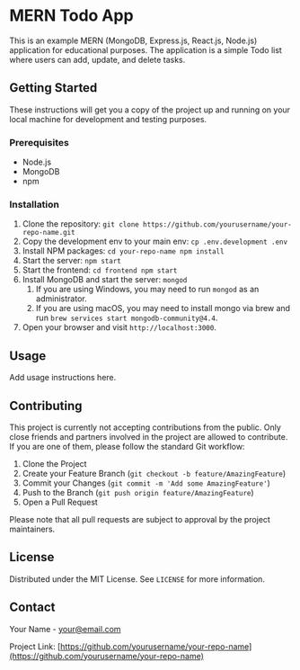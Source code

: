 # MERN Todo App

This is an example MERN (MongoDB, Express.js, React.js, Node.js) application for educational purposes. The application is a simple Todo list where users can add, update, and delete tasks.

## Getting Started

These instructions will get you a copy of the project up and running on your local machine for development and testing purposes.

### Prerequisites

- Node.js
- MongoDB
- npm

### Installation

1. Clone the repository:
   `git clone https://github.com/yourusername/your-repo-name.git`
2. Copy the development env to your main env:
    `cp .env.development .env`
3. Install NPM packages:
   `cd your-repo-name npm install`
4. Start the server:
    `npm start`
5. Start the frontend:
    `cd frontend npm start`
6. Install MongoDB and start the server:
    `mongod`
    1. If you are using Windows, you may need to run `mongod` as an administrator.
    2. If you are using macOS, you may need to install mongo via brew and run `brew services start mongodb-community@4.4`.
7. Open your browser and visit `http://localhost:3000`.

## Usage

Add usage instructions here.

## Contributing

This project is currently not accepting contributions from the public. Only close friends and partners involved in the project are allowed to contribute. If you are one of them, please follow the standard Git workflow:

1. Clone the Project
2. Create your Feature Branch (`git checkout -b feature/AmazingFeature`)
3. Commit your Changes (`git commit -m 'Add some AmazingFeature'`)
4. Push to the Branch (`git push origin feature/AmazingFeature`)
5. Open a Pull Request

Please note that all pull requests are subject to approval by the project maintainers.

## License

Distributed under the MIT License. See `LICENSE` for more information.

## Contact

Your Name - your@email.com

Project Link: [https://github.com/yourusername/your-repo-name](https://github.com/yourusername/your-repo-name)